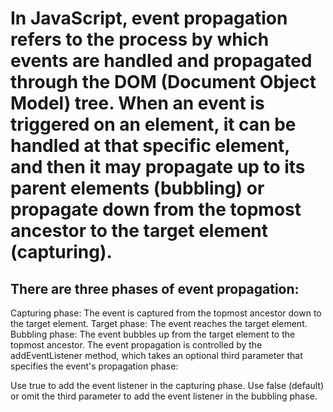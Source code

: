 # In JavaScript, event propagation refers to the process by which events are handled and propagated through the DOM (Document Object Model) tree. When an event is triggered on an element, it can be handled at that specific element, and then it may propagate up to its parent elements (bubbling) or propagate down from the topmost ancestor to the target element (capturing).

## There are three phases of event propagation:

Capturing phase: The event is captured from the topmost ancestor down to the target element.
Target phase: The event reaches the target element.
Bubbling phase: The event bubbles up from the target element to the topmost ancestor.
The event propagation is controlled by the addEventListener method, which takes an optional third parameter that specifies the event's propagation phase:

Use true to add the event listener in the capturing phase.
Use false (default) or omit the third parameter to add the event listener in the bubbling phase.
